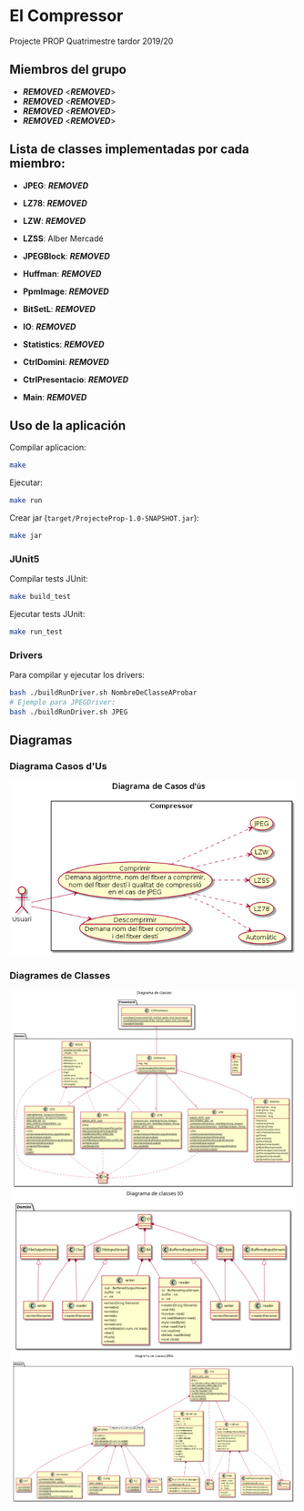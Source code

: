 # El Compressor

Projecte PROP Quatrimestre tardor 2019/20

## Miembros del grupo

- ***REMOVED*** <***REMOVED***>
- ***REMOVED*** <***REMOVED***>
- ***REMOVED*** <***REMOVED***>
- ***REMOVED*** <***REMOVED***>

## Lista de classes implementadas por cada miembro:

- **JPEG**: ***REMOVED***
- **LZ78**: ***REMOVED***
- **LZW**: ***REMOVED***
- **LZSS**: Alber Mercadé

- **JPEGBlock**: ***REMOVED***
- **Huffman**: ***REMOVED***
- **PpmImage**: ***REMOVED***
- **BitSetL**: ***REMOVED***
- **IO**: ***REMOVED***
- **Statistics**: ***REMOVED***
- **CtrlDomini**: ***REMOVED***
- **CtrlPresentacio**:  ***REMOVED***
- **Main**: ***REMOVED***

## Uso de la aplicación

Compilar aplicacion:
```bash
make
```

Ejecutar:
```bash
make run
```
Crear jar (`target/ProjecteProp-1.0-SNAPSHOT.jar`):
```bash
make jar
```

### JUnit5

Compilar tests JUnit:
```bash
make build_test
```
Ejecutar tests JUnit:
```bash
make run_test
```

### Drivers
Para compilar y ejecutar los drivers:
```bash
bash ./buildRunDriver.sh NombreDeClasseAProbar
# Ejemplo para JPEGDriver:
bash ./buildRunDriver.sh JPEG
```

## Diagramas

### Diagrama Casos d'Us

![Diagrama Casos d'us](doc/UML/CasosUs.png)

### Diagrames de Classes

![Diagrama Classes](doc/UML/DiagramaClasses.png)
![Diagrama Classes IO](doc/UML/DiagramaClasses_IO.png)
![Diagrama Classes JPEG](doc/UML/DiagramaClasses_JPEG.png)
